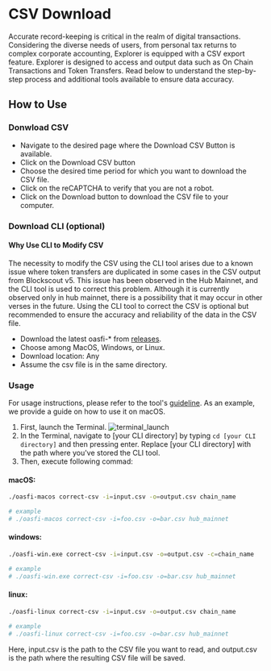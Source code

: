 # CSV Download

Accurate record-keeping is critical in the realm of digital transactions.
Considering the diverse needs of users, from personal tax returns to complex corporate accounting, Explorer is equipped with a CSV export feature.
Explorer is designed to access and output data such as On Chain Transactions and Token Transfers.
Read below to understand the step-by-step process and additional tools available to ensure data accuracy.

## How to Use

### Donwload CSV

- Navigate to the desired page where the Download CSV Button is available.
- Click on the Download CSV button
- Choose the desired time period for which you want to download the CSV file.
- Click on the reCAPTCHA to verify that you are not a robot.
- Click on the Download button to download the CSV file to your computer.

### Download CLI (optional)

#### Why Use CLI to Modify CSV

The necessity to modify the CSV using the CLI tool arises due to a known issue
where token transfers are duplicated in some cases in the CSV output from Blockscout v5.
This issue has been observed in the Hub Mainnet, and the CLI tool is used to correct this problem.
Although it is currently observed only in hub mainnet, there is a possibility that it may occur in other verses in the future.
Using the CLI tool to correct the CSV is optional but recommended to ensure the accuracy and reliability of the data in the CSV file.

- Download the latest oasfi-\* from [releases](https://github.com/oasysgames/oasfi/releases).
- Choose among MacOS, Windows, or Linux.
- Download location: Any
- Assume the csv file is in the same directory.

### Usage

For usage instructions, please refer to the tool's [guideline](https://github.com/oasysgames/oasfi/blob/main/doc/doc_EN/correct_csv_EN.md). As an example, we provide a guide on how to use it on macOS.

1. First, launch the Terminal.
   ![terminal_launch](/img/tutorial/explorerCsvCliTerminal.jpg)
2. In the Terminal, navigate to [your CLI directory] by typing `cd [your CLI directory]` and then pressing enter. Replace [your CLI directory] with the path where you've stored the CLI tool.
3. Then, execute following commad:

#### macOS:

```bash
./oasfi-macos correct-csv -i=input.csv -o=output.csv chain_name

# example
# ./oasfi-macos correct-csv -i=foo.csv -o=bar.csv hub_mainnet
```

#### windows:

```bash
./oasfi-win.exe correct-csv -i=input.csv -o=output.csv -c=chain_name

# example
# ./oasfi-win.exe correct-csv -i=foo.csv -o=bar.csv hub_mainnet
```

#### linux:

```bash
./oasfi-linux correct-csv -i=input.csv -o=output.csv chain_name

# example
# ./oasfi-linux correct-csv -i=foo.csv -o=bar.csv hub_mainnet
```

Here, input.csv is the path to the CSV file you want to read, and output.csv is the path where the resulting CSV file will be saved.
